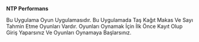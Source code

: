 **NTP Performans**

Bu Uygulama Oyun Uygulamasıdır. Bu Uygulamada Taş Kağıt Makas Ve Sayı Tahmin Etme Oyunları Vardır. Oyunları Oynamak İçin İlk Önce Kayıt Olup Giriş Yaparsınız Ve Oyunları Oynamaya Başlarsınız.
